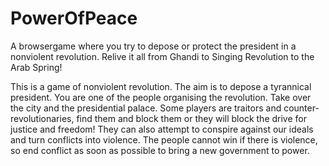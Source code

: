 PowerOfPeace
============

A browsergame where you try to depose or protect the president in a nonviolent revolution. Relive it all from Ghandi to Singing Revolution to the Arab Spring!

This is a game of nonviolent revolution. The aim is to depose a
tyrannical president. You are one of the people organising the revolution. Take 
over the city and the presidential palace. Some players are traitors and 
counter-revolutionaries, find them and block them or they will block the drive 
for justice and freedom! They can also attempt to conspire against our ideals 
and turn conflicts into violence. The people cannot win if there is violence,
so end conflict as soon as possible to bring a new government to power.
